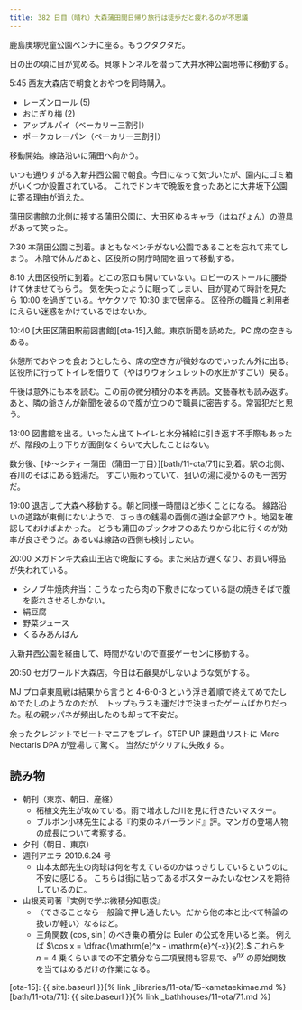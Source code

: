 ```yaml
---
title: 382 日目（晴れ）大森蒲田間日帰り旅行は徒歩だと疲れるのが不思議
---
```


鹿島庚塚児童公園ベンチに座る。もうクタクタだ。

日の出の頃に目が覚める。貝塚トンネルを潜って大井水神公園地帯に移動する。

5:45 西友大森店で朝食とおやつを同時購入。

* レーズンロール (5)
* おにぎり梅 (2)
* アップルパイ（ベーカリー三割引）
* ポークカレーパン（ベーカリー三割引）

移動開始。線路沿いに蒲田へ向かう。

いつも通りすがる入新井西公園で朝食。今日になって気づいたが、園内にゴミ箱がいくつか設置されている。
これでドンキで晩飯を食ったあとに大井坂下公園に寄る理由が消えた。

蒲田図書館の北側に接する蒲田公園に、大田区ゆるキャラ（はねぴょん）の遊具があって笑った。

7:30 本蒲田公園に到着。まともなベンチがない公園であることを忘れて来てしまう。
木陰で休んだあと、区役所の開庁時間を狙って移動する。

8:10 大田区役所に到着。どこの窓口も開いていない。ロビーのストールに腰掛けて休ませてもらう。
気を失ったように眠ってしまい、目が覚めて時計を見たら 10:00 を過ぎている。ヤケクソで 10:30 まで居座る。
区役所の職員と利用者にえらい迷惑をかけているではないか。

10:40 [大田区蒲田駅前図書館][ota-15]入館。東京新聞を読めた。PC 席の空きもある。

休憩所でおやつを食おうとしたら、席の空き方が微妙なのでいったん外に出る。
区役所に行ってトイレを借りて（やはりウォシュレットの水圧がすごい）戻る。

午後は意外にも本を読む。この前の微分積分の本を再読。文藝春秋も読み返す。
あと、隣の爺さんが新聞を破るので腹が立つので職員に密告する。常習犯だと思う。

18:00 図書館を出る。いったん出てトイレと水分補給に引き返す不手際もあったが、階段の上り下りが面倒なくらいで大したことはない。

数分後、[ゆ～シティー蒲田（蒲田一丁目）][bath/11-ota/71]に到着。駅の北側、呑川のそばにある銭湯だ。
すごい賑わっていて、狙いの湯に浸かるのも一苦労だ。

19:00 退店して大森へ移動する。朝と同様一時間ほど歩くことになる。
線路沿いの道路が東側にないようで、さっきの銭湯の西側の道は全部アウト。地図を確認しておけばよかった。
どうも蒲田のブックオフのあたりから北に行くのが効率が良さそうだ。あるいは線路の西側も検討したい。

20:00 メガドンキ大森山王店で晩飯にする。また来店が遅くなり、お買い得品が失われている。

* シノブ牛焼肉弁当：こうなったら肉の下敷きになっている謎の焼きそばで腹を膨れさせるしかない。
* 絹豆腐
* 野菜ジュース
* くるみあんぱん

入新井西公園を経由して、時間がないので直接ゲーセンに移動する。

20:50 セガワールド大森店。今日は石鹸臭がしないような気がする。

MJ プロ卓東風戦は結果から言うと 4-6-0-3 という浮き着順で終えてめでたしめでたしのようなのだが、
トップもラスも運だけで決まったゲームばかりだった。私の親ッパネが頻出したのも却って不安だ。

余ったクレジットでビートマニアをプレイ。STEP UP 課題曲リストに Mare Nectaris DPA が登場して驚く。
当然だがクリアに失敗する。

## 読み物

* 朝刊（東京、朝日、産経）
  * 柘植文先生が攻めている。雨で増水した川を見に行きたいマスター。
  * ブルボン小林先生による『約束のネバーランド』評。マンガの登場人物の成長について考察する。
* 夕刊（朝日、東京）
* 週刊アエラ 2019.6.24 号
  * 山本太郎先生の肉球は何を考えているのかはっきりしているというのに不安に感じる。
    こちらは街に貼ってあるポスターみたいなセンスを期待しているのに。
* 山根英司著『実例で学ぶ微積分知恵袋』
  * 〈できることなら一般論で押し通したい。だから他の本と比べて特論の扱いが軽い〉なるほど。
  * 三角関数 ($\cos, \sin$) のべき乗の積分は Euler の公式を用いると楽。
    例えば $\cos x = \dfrac{\mathrm{e}^x - \mathrm{e}^{-x}}{2}.$
    これらを $n = 4$ 乗くらいまでの不定積分なら二項展開も容易で、$\mathrm{e}^{nx}$ の原始関数を当てはめるだけの作業になる。

[ota-15]: {{ site.baseurl }}{% link _libraries/11-ota/15-kamataekimae.md %}
[bath/11-ota/71]: {{ site.baseurl }}{% link _bathhouses/11-ota/71.md %}
